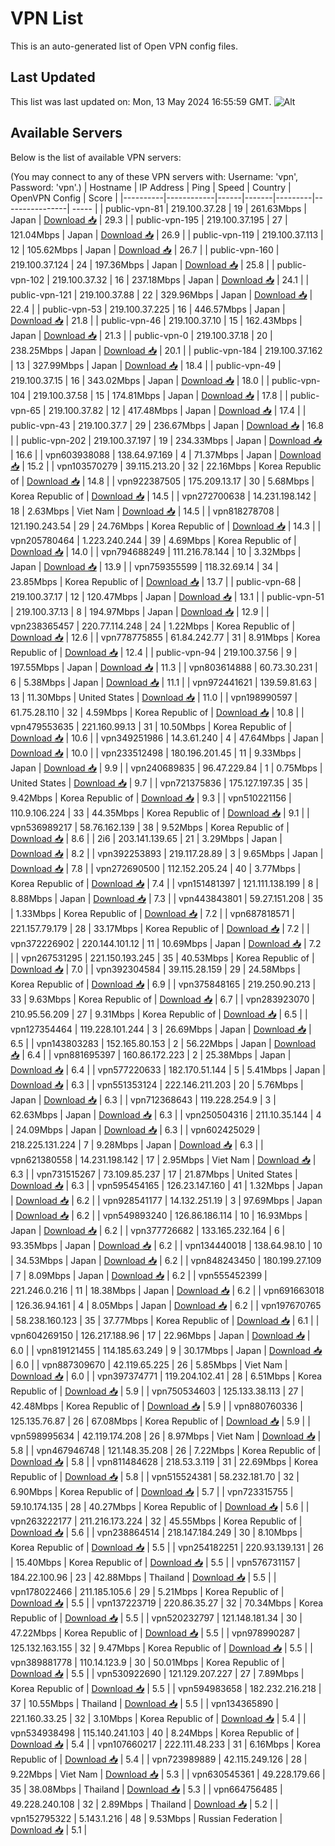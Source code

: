 # VPN List

This is an auto-generated list of Open VPN config files.

## Last Updated

This list was last updated on: Mon, 13 May 2024 16:55:59 GMT.
![Alt](https://repobeats.axiom.co/api/embed/186b98318ef1479477931607c1ad7d823f12451f.svg "Repobeats analytics image")

## Available Servers

Below is the list of available VPN servers:

(You may connect to any of these VPN servers with: Username: 'vpn', Password: 'vpn'.)
| Hostname | IP Address | Ping | Speed | Country | OpenVPN Config | Score |
|----------|------------|------|-------|---------|----------------| ----- |
| public-vpn-81 | 219.100.37.28 | 19 | 261.63Mbps | Japan | [Download 📥](./configs/server_0_JP.ovpn) | 29.3 |
| public-vpn-195 | 219.100.37.195 | 27 | 121.04Mbps | Japan | [Download 📥](./configs/server_1_JP.ovpn) | 26.9 |
| public-vpn-119 | 219.100.37.113 | 12 | 105.62Mbps | Japan | [Download 📥](./configs/server_2_JP.ovpn) | 26.7 |
| public-vpn-160 | 219.100.37.124 | 24 | 197.36Mbps | Japan | [Download 📥](./configs/server_3_JP.ovpn) | 25.8 |
| public-vpn-102 | 219.100.37.32 | 16 | 237.18Mbps | Japan | [Download 📥](./configs/server_4_JP.ovpn) | 24.1 |
| public-vpn-121 | 219.100.37.88 | 22 | 329.96Mbps | Japan | [Download 📥](./configs/server_5_JP.ovpn) | 22.4 |
| public-vpn-53 | 219.100.37.225 | 16 | 446.57Mbps | Japan | [Download 📥](./configs/server_6_JP.ovpn) | 21.8 |
| public-vpn-46 | 219.100.37.10 | 15 | 162.43Mbps | Japan | [Download 📥](./configs/server_7_JP.ovpn) | 21.3 |
| public-vpn-0 | 219.100.37.18 | 20 | 238.25Mbps | Japan | [Download 📥](./configs/server_8_JP.ovpn) | 20.1 |
| public-vpn-184 | 219.100.37.162 | 13 | 327.99Mbps | Japan | [Download 📥](./configs/server_9_JP.ovpn) | 18.4 |
| public-vpn-49 | 219.100.37.15 | 16 | 343.02Mbps | Japan | [Download 📥](./configs/server_10_JP.ovpn) | 18.0 |
| public-vpn-104 | 219.100.37.58 | 15 | 174.81Mbps | Japan | [Download 📥](./configs/server_11_JP.ovpn) | 17.8 |
| public-vpn-65 | 219.100.37.82 | 12 | 417.48Mbps | Japan | [Download 📥](./configs/server_12_JP.ovpn) | 17.4 |
| public-vpn-43 | 219.100.37.7 | 29 | 236.67Mbps | Japan | [Download 📥](./configs/server_13_JP.ovpn) | 16.8 |
| public-vpn-202 | 219.100.37.197 | 19 | 234.33Mbps | Japan | [Download 📥](./configs/server_14_JP.ovpn) | 16.6 |
| vpn603938088 | 138.64.97.169 | 4 | 71.37Mbps | Japan | [Download 📥](./configs/server_15_JP.ovpn) | 15.2 |
| vpn103570279 | 39.115.213.20 | 32 | 22.16Mbps | Korea Republic of | [Download 📥](./configs/server_16_KR.ovpn) | 14.8 |
| vpn922387505 | 175.209.13.17 | 30 | 5.68Mbps | Korea Republic of | [Download 📥](./configs/server_17_KR.ovpn) | 14.5 |
| vpn272700638 | 14.231.198.142 | 18 | 2.63Mbps | Viet Nam | [Download 📥](./configs/server_18_VN.ovpn) | 14.5 |
| vpn818278708 | 121.190.243.54 | 29 | 24.76Mbps | Korea Republic of | [Download 📥](./configs/server_19_KR.ovpn) | 14.3 |
| vpn205780464 | 1.223.240.244 | 39 | 4.69Mbps | Korea Republic of | [Download 📥](./configs/server_20_KR.ovpn) | 14.0 |
| vpn794688249 | 111.216.78.144 | 10 | 3.32Mbps | Japan | [Download 📥](./configs/server_21_JP.ovpn) | 13.9 |
| vpn759355599 | 118.32.69.14 | 34 | 23.85Mbps | Korea Republic of | [Download 📥](./configs/server_22_KR.ovpn) | 13.7 |
| public-vpn-68 | 219.100.37.17 | 12 | 120.47Mbps | Japan | [Download 📥](./configs/server_23_JP.ovpn) | 13.1 |
| public-vpn-51 | 219.100.37.13 | 8 | 194.97Mbps | Japan | [Download 📥](./configs/server_24_JP.ovpn) | 12.9 |
| vpn238365457 | 220.77.114.248 | 24 | 1.22Mbps | Korea Republic of | [Download 📥](./configs/server_25_KR.ovpn) | 12.6 |
| vpn778775855 | 61.84.242.77 | 31 | 8.91Mbps | Korea Republic of | [Download 📥](./configs/server_26_KR.ovpn) | 12.4 |
| public-vpn-94 | 219.100.37.56 | 9 | 197.55Mbps | Japan | [Download 📥](./configs/server_27_JP.ovpn) | 11.3 |
| vpn803614888 | 60.73.30.231 | 6 | 5.38Mbps | Japan | [Download 📥](./configs/server_28_JP.ovpn) | 11.1 |
| vpn972441621 | 139.59.81.63 | 13 | 11.30Mbps | United States | [Download 📥](./configs/server_29_US.ovpn) | 11.0 |
| vpn198990597 | 61.75.28.110 | 32 | 4.59Mbps | Korea Republic of | [Download 📥](./configs/server_30_KR.ovpn) | 10.8 |
| vpn479553635 | 221.160.99.13 | 31 | 10.50Mbps | Korea Republic of | [Download 📥](./configs/server_31_KR.ovpn) | 10.6 |
| vpn349251986 | 14.3.61.240 | 4 | 47.64Mbps | Japan | [Download 📥](./configs/server_32_JP.ovpn) | 10.0 |
| vpn233512498 | 180.196.201.45 | 11 | 9.33Mbps | Japan | [Download 📥](./configs/server_33_JP.ovpn) | 9.9 |
| vpn240689835 | 96.47.229.84 | 1 | 0.75Mbps | United States | [Download 📥](./configs/server_34_US.ovpn) | 9.7 |
| vpn721375836 | 175.127.197.35 | 35 | 9.42Mbps | Korea Republic of | [Download 📥](./configs/server_35_KR.ovpn) | 9.3 |
| vpn510221156 | 110.9.106.224 | 33 | 44.35Mbps | Korea Republic of | [Download 📥](./configs/server_36_KR.ovpn) | 9.1 |
| vpn536989217 | 58.76.162.139 | 38 | 9.52Mbps | Korea Republic of | [Download 📥](./configs/server_37_KR.ovpn) | 8.6 |
| 2i6 | 203.141.139.65 | 21 | 3.29Mbps | Japan | [Download 📥](./configs/server_38_JP.ovpn) | 8.2 |
| vpn392253893 | 219.117.28.89 | 3 | 9.65Mbps | Japan | [Download 📥](./configs/server_39_JP.ovpn) | 7.8 |
| vpn272690500 | 112.152.205.24 | 40 | 3.77Mbps | Korea Republic of | [Download 📥](./configs/server_40_KR.ovpn) | 7.4 |
| vpn151481397 | 121.111.138.199 | 8 | 8.88Mbps | Japan | [Download 📥](./configs/server_41_JP.ovpn) | 7.3 |
| vpn443843801 | 59.27.151.208 | 35 | 1.33Mbps | Korea Republic of | [Download 📥](./configs/server_42_KR.ovpn) | 7.2 |
| vpn687818571 | 221.157.79.179 | 28 | 33.17Mbps | Korea Republic of | [Download 📥](./configs/server_43_KR.ovpn) | 7.2 |
| vpn372226902 | 220.144.101.12 | 11 | 10.69Mbps | Japan | [Download 📥](./configs/server_44_JP.ovpn) | 7.2 |
| vpn267531295 | 221.150.193.245 | 35 | 40.53Mbps | Korea Republic of | [Download 📥](./configs/server_45_KR.ovpn) | 7.0 |
| vpn392304584 | 39.115.28.159 | 29 | 24.58Mbps | Korea Republic of | [Download 📥](./configs/server_46_KR.ovpn) | 6.9 |
| vpn375848165 | 219.250.90.213 | 33 | 9.63Mbps | Korea Republic of | [Download 📥](./configs/server_47_KR.ovpn) | 6.7 |
| vpn283923070 | 210.95.56.209 | 27 | 9.31Mbps | Korea Republic of | [Download 📥](./configs/server_48_KR.ovpn) | 6.5 |
| vpn127354464 | 119.228.101.244 | 3 | 26.69Mbps | Japan | [Download 📥](./configs/server_49_JP.ovpn) | 6.5 |
| vpn143803283 | 152.165.80.153 | 2 | 56.22Mbps | Japan | [Download 📥](./configs/server_50_JP.ovpn) | 6.4 |
| vpn881695397 | 160.86.172.223 | 2 | 25.38Mbps | Japan | [Download 📥](./configs/server_51_JP.ovpn) | 6.4 |
| vpn577220633 | 182.170.51.144 | 5 | 5.41Mbps | Japan | [Download 📥](./configs/server_52_JP.ovpn) | 6.3 |
| vpn551353124 | 222.146.211.203 | 20 | 5.76Mbps | Japan | [Download 📥](./configs/server_53_JP.ovpn) | 6.3 |
| vpn712368643 | 119.228.254.9 | 3 | 62.63Mbps | Japan | [Download 📥](./configs/server_54_JP.ovpn) | 6.3 |
| vpn250504316 | 211.10.35.144 | 4 | 24.09Mbps | Japan | [Download 📥](./configs/server_55_JP.ovpn) | 6.3 |
| vpn602425029 | 218.225.131.224 | 7 | 9.28Mbps | Japan | [Download 📥](./configs/server_56_JP.ovpn) | 6.3 |
| vpn621380558 | 14.231.198.142 | 17 | 2.95Mbps | Viet Nam | [Download 📥](./configs/server_57_VN.ovpn) | 6.3 |
| vpn731515267 | 73.109.85.237 | 17 | 21.87Mbps | United States | [Download 📥](./configs/server_58_US.ovpn) | 6.3 |
| vpn595454165 | 126.23.147.160 | 41 | 1.32Mbps | Japan | [Download 📥](./configs/server_59_JP.ovpn) | 6.2 |
| vpn928541177 | 14.132.251.19 | 3 | 97.69Mbps | Japan | [Download 📥](./configs/server_60_JP.ovpn) | 6.2 |
| vpn549893240 | 126.86.186.114 | 10 | 16.93Mbps | Japan | [Download 📥](./configs/server_61_JP.ovpn) | 6.2 |
| vpn377726682 | 133.165.232.164 | 6 | 93.35Mbps | Japan | [Download 📥](./configs/server_62_JP.ovpn) | 6.2 |
| vpn134440018 | 138.64.98.10 | 10 | 34.53Mbps | Japan | [Download 📥](./configs/server_63_JP.ovpn) | 6.2 |
| vpn848243450 | 180.199.27.109 | 7 | 8.09Mbps | Japan | [Download 📥](./configs/server_64_JP.ovpn) | 6.2 |
| vpn555452399 | 221.246.0.216 | 11 | 18.38Mbps | Japan | [Download 📥](./configs/server_65_JP.ovpn) | 6.2 |
| vpn691663018 | 126.36.94.161 | 4 | 8.05Mbps | Japan | [Download 📥](./configs/server_66_JP.ovpn) | 6.2 |
| vpn197670765 | 58.238.160.123 | 35 | 37.77Mbps | Korea Republic of | [Download 📥](./configs/server_67_KR.ovpn) | 6.1 |
| vpn604269150 | 126.217.188.96 | 17 | 22.96Mbps | Japan | [Download 📥](./configs/server_68_JP.ovpn) | 6.0 |
| vpn819121455 | 114.185.63.249 | 9 | 30.17Mbps | Japan | [Download 📥](./configs/server_69_JP.ovpn) | 6.0 |
| vpn887309670 | 42.119.65.225 | 26 | 5.85Mbps | Viet Nam | [Download 📥](./configs/server_70_VN.ovpn) | 6.0 |
| vpn397374771 | 119.204.102.41 | 28 | 6.51Mbps | Korea Republic of | [Download 📥](./configs/server_71_KR.ovpn) | 5.9 |
| vpn750534603 | 125.133.38.113 | 27 | 42.48Mbps | Korea Republic of | [Download 📥](./configs/server_72_KR.ovpn) | 5.9 |
| vpn880760336 | 125.135.76.87 | 26 | 67.08Mbps | Korea Republic of | [Download 📥](./configs/server_73_KR.ovpn) | 5.9 |
| vpn598995634 | 42.119.174.208 | 26 | 8.97Mbps | Viet Nam | [Download 📥](./configs/server_74_VN.ovpn) | 5.8 |
| vpn467946748 | 121.148.35.208 | 26 | 7.22Mbps | Korea Republic of | [Download 📥](./configs/server_75_KR.ovpn) | 5.8 |
| vpn811484628 | 218.53.3.119 | 31 | 22.69Mbps | Korea Republic of | [Download 📥](./configs/server_76_KR.ovpn) | 5.8 |
| vpn515524381 | 58.232.181.70 | 32 | 6.90Mbps | Korea Republic of | [Download 📥](./configs/server_77_KR.ovpn) | 5.7 |
| vpn723315755 | 59.10.174.135 | 28 | 40.27Mbps | Korea Republic of | [Download 📥](./configs/server_78_KR.ovpn) | 5.6 |
| vpn263222177 | 211.216.173.224 | 32 | 45.55Mbps | Korea Republic of | [Download 📥](./configs/server_79_KR.ovpn) | 5.6 |
| vpn238864514 | 218.147.184.249 | 30 | 8.10Mbps | Korea Republic of | [Download 📥](./configs/server_80_KR.ovpn) | 5.5 |
| vpn254182251 | 220.93.139.131 | 26 | 15.40Mbps | Korea Republic of | [Download 📥](./configs/server_81_KR.ovpn) | 5.5 |
| vpn576731157 | 184.22.100.96 | 23 | 42.88Mbps | Thailand | [Download 📥](./configs/server_82_TH.ovpn) | 5.5 |
| vpn178022466 | 211.185.105.6 | 29 | 5.21Mbps | Korea Republic of | [Download 📥](./configs/server_83_KR.ovpn) | 5.5 |
| vpn137223719 | 220.86.35.27 | 32 | 70.34Mbps | Korea Republic of | [Download 📥](./configs/server_84_KR.ovpn) | 5.5 |
| vpn520232797 | 121.148.181.34 | 30 | 47.22Mbps | Korea Republic of | [Download 📥](./configs/server_85_KR.ovpn) | 5.5 |
| vpn978990287 | 125.132.163.155 | 32 | 9.47Mbps | Korea Republic of | [Download 📥](./configs/server_86_KR.ovpn) | 5.5 |
| vpn389881778 | 110.14.123.9 | 30 | 50.01Mbps | Korea Republic of | [Download 📥](./configs/server_87_KR.ovpn) | 5.5 |
| vpn530922690 | 121.129.207.227 | 27 | 7.89Mbps | Korea Republic of | [Download 📥](./configs/server_88_KR.ovpn) | 5.5 |
| vpn594983658 | 182.232.216.218 | 37 | 10.55Mbps | Thailand | [Download 📥](./configs/server_89_TH.ovpn) | 5.5 |
| vpn134365890 | 221.160.33.25 | 32 | 3.10Mbps | Korea Republic of | [Download 📥](./configs/server_90_KR.ovpn) | 5.4 |
| vpn534938498 | 115.140.241.103 | 40 | 8.24Mbps | Korea Republic of | [Download 📥](./configs/server_91_KR.ovpn) | 5.4 |
| vpn107660217 | 222.111.48.233 | 31 | 6.16Mbps | Korea Republic of | [Download 📥](./configs/server_92_KR.ovpn) | 5.4 |
| vpn723989889 | 42.115.249.126 | 28 | 9.22Mbps | Viet Nam | [Download 📥](./configs/server_93_VN.ovpn) | 5.3 |
| vpn630545361 | 49.228.179.66 | 35 | 38.08Mbps | Thailand | [Download 📥](./configs/server_94_TH.ovpn) | 5.3 |
| vpn664756485 | 49.228.240.108 | 32 | 2.89Mbps | Thailand | [Download 📥](./configs/server_95_TH.ovpn) | 5.2 |
| vpn152795322 | 5.143.1.216 | 48 | 9.53Mbps | Russian Federation | [Download 📥](./configs/server_96_RU.ovpn) | 5.1 |
